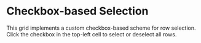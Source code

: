 Checkbox-based Selection
========================

This grid implements a custom checkbox-based scheme for row selection.
Click the checkbox in the top-left cell to select or deselect all rows.